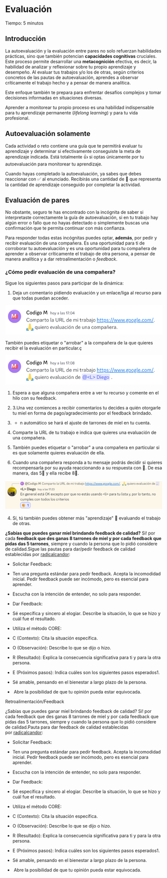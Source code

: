 # Evaluación

Tiempo: 5 minutos

## Introducción

La autoevaluación y la evaluación entre pares no solo refuerzan habilidades prácticas, sino que también potencian **capacidades cognitivas** cruciales. Este proceso permite desarrollar una **metacognición** efectiva, es decir, la habilidad de analizar y reflexionar sobre tu propio aprendizaje y desempeño. Al evaluar tus trabajos y/o los de otras, según criterios concretos de las pautas de autoevaluación, aprendes a observar críticamente  el trabajo hecho y a pensar de manera analítica. 

Este enfoque también te prepara para enfrentar desafíos complejos y tomar decisiones informadas en situaciones diversas. 

Aprender a monitorear tu propio proceso es una habilidad indispensable para tu aprendizaje permanente (*lifelong learning*) y para tu vida profesional. 

## Autoevaluación solamente

Cada actividad o reto contiene una guía que te permitirá evaluar tu aprendizaje y determinar si efectivamente conseguiste la meta de aprendizaje indicada. Está totalmente 👍 si optas únicamente por tu autoevaluación para monitorear tu aprendizaje.

Cuando hayas completado la autoevaluación, ya sabes que debes reaccionar con ✅ al enunciado. Recibirás una cantidad de 🍯 que representa la cantidad de aprendizaje conseguido por completar la actividad.

## Evaluación de pares

No obstante, seguro te has encontrado con la incógnita de saber si interpretaste correctamente la guía de autoevaluación, si en tu trabajo hay algún error o fallo que no hayas detectado o simplemente buscas una confirmación que te permita continuar con más confianza.

Para responder todas estas incógnitas puedes optar, **además**, por pedir y recibir evaluación de una compañera. Es una oportunidad para ti de corroborar tu autoevaluación y es una oportunidad para tu compañera de aprender a observar críticamente el trabajo de otra persona, a pensar de manera analítica y a dar retroalimentación o *feedback*.

### ¿Cómo pedir evaluación de una compañera?

Sigue los siguientes pasos para participar de la dinámica:  

1. Deja un comentario pidiendo evaluación y un enlace/liga al recurso para que todas puedan acceder. 

![](../assets/2024-04-24%2017-06-47.png)

También puedes etiquetar o "arrobar" a la compañera de la que quieres recibir el la evaluación en particular.ç

![](../assets/2024-04-24%2017-09-04.png)

1. Espera a que alguna compañera entre a ver tu recurso y comente en el hilo con su feedback. 

2. 3.Una vez comiences a recibir comentarios tu decides a quién otorgarle tu miel en forma de pago/agradecimiento por el feedback brindado.  

3. - n automático se hará el ajuste de tarrones de miel en tu cuenta.

4. Comparte la URL de tu trabajo e indica que quieres una evaluación de una compañera. 



2. También puedes etiquetar o "arrobar" a una compañera en particular si es que solamente quieres evaluación de ella.



3. Cuando una compañera responda a tu mensaje podrás decidir si quieres recompensarla por su ayuda reaccionando a su respuesta con 🍯. De esa manera, das 5🍯 y ella recibe 8🍯. 

<img src="../assets/2024-04-24%2017-24-01.png" title="" alt="" width="529">

4. Sí, tú también puedes obtener más "aprendizaje" 🍯 evaluando el trabajo de otras.

**¿Sabías que puedes ganar miel brindando feedback de calidad?** Si! por cada **feedback que des ganas 8 tarrones de miel y por cada feedback que pidas das 5 tarrones**, siempre y cuando la persona que lo pidió considere de calidad.Sigue las pautas para dar/pedir feedback de calidad establecidas por [radicalcandor](https://www.radicalcandor.com/blog/how-to-give-and-receive-feedback/):  

- Solicitar Feedback:

- Ten una pregunta estándar para pedir feedback. Acepta la incomodidad inicial. Pedir feedback puede ser incómodo, pero es esencial para aprender.

- Escucha con la intención de entender, no solo para responder.

- Dar Feedback:

- Sé específica y sincero al elogiar. Describe la situación, lo que se hizo y cuál fue el resultado.

- Utiliza el método CORE:

- C (Contexto): Cita la situación específica.

- O (Observación): Describe lo que se dijo o hizo.

- R (Resultado): Explica la consecuencia significativa para ti y para la otra persona.

- E (Próximos pasos): Indica cuáles son los siguientes pasos esperados1.

- Sé amable, pensando en el bienestar a largo plazo de la persona.

-  Abre la posibilidad de que tu opinión pueda estar equivocada.

Retroalimentación/Feedback

¿Sabías que puedes ganar miel brindando feedback de calidad? Si! por cada feedback que des ganas 8 tarrones de miel y por cada feedback que pidas das 5 tarrones, siempre y cuando la persona que lo pidió considere de calidad.Pauta para dar feedback de calidad establecidas por [radicalcandor](https://www.radicalcandor.com/blog/how-to-give-and-receive-feedback/):  

- Solicitar Feedback:

- Ten una pregunta estándar para pedir feedback. Acepta la incomodidad inicial. Pedir feedback puede ser incómodo, pero es esencial para aprender.

- Escucha con la intención de entender, no solo para responder.

- Dar Feedback:

- Sé específica y sincero al elogiar. Describe la situación, lo que se hizo y cuál fue el resultado.

- Utiliza el método CORE:

- C (Contexto): Cita la situación específica.

- O (Observación): Describe lo que se dijo o hizo.

- R (Resultado): Explica la consecuencia significativa para ti y para la otra persona.

- E (Próximos pasos): Indica cuáles son los siguientes pasos esperados1.

- Sé amable, pensando en el bienestar a largo plazo de la persona.

-  Abre la posibilidad de que tu opinión pueda estar equivocada.
